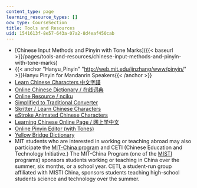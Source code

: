 ```yaml
---
content_type: page
learning_resource_types: []
ocw_type: CourseSection
title: Tools and Resources
uid: 1541613f-8e57-643a-07a2-8d4eaf450cab
---
```


*   [Chinese Input Methods and Pinyin with Tone Marks]({{< baseurl >}}/pages/tools-and-resources/chinese-input-methods-and-pinyin-with-tone-marks)
*   {{< anchor "Hanyu_Pinyin" "http://web.mit.edu/jinzhang/www/pinyin/" >}}Hanyu Pinyin for Mandanrin Speakers{{< /anchor >}}
*   [Learn Chinese Characters 中文字譜](http://www.zhongwen.com/)
*   [Online Chinese Dictionary / 在线词典](http://dict.cn/)
*   [Online Resource / nciku](http://ce.linedict.com/dict.html#/cnen/)
*   [Simplified to Traditional Converter](http://www.popupchinese.com/tools/adso)
*   [Skritter / Learn Chinese Characters](http://www.skritter.com/)
*   [eStroke Animated Chinese Characters](http://www.eon.com.hk/estroke/download.html)
*   [Learning Chinese Online Page / 网上学中文](http://learningchineseonline.net/)
*   [Online Pinyin Editor (with Tones)](http://www.chinese-tools.com/tools/pinyin-editor.html)
*   [Yellow Bridge Dictionary](http://www.yellowbridge.com/chinese/chinese-dictionary.php)
*   MIT students who are interested in working or teaching abroad may also participate the [MIT-China program](http://misti.mit.edu/student-programs/location/china) and CETI (Chinese Education and Technology Initiative.) The MIT-China Program (one of the [MISTI](http://misti.mit.edu/) programs) sponsors students working or teaching in China over the summer, six months, or a school year. CETI, a student-run group affiliated with MISTI China, sponsors students teaching high-school students science and technology over the summer.